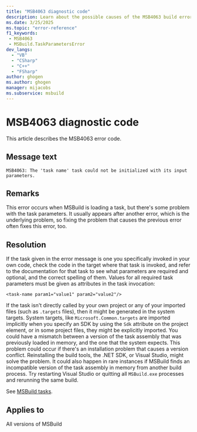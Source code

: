 ```yaml
---
title: "MSB4063 diagnostic code"
description: Learn about the possible causes of the MSB4063 build error and get troubleshooting tips.
ms.date: 3/25/2025
ms.topic: "error-reference"
f1_keywords:
 - MSB4063
 - MSBuild.TaskParametersError
dev_langs:
  - "VB"
  - "CSharp"
  - "C++"
  - "FSharp"
author: ghogen
ms.author: ghogen
manager: mijacobs
ms.subservice: msbuild
---
```


# MSB4063 diagnostic code

<!-- :::ErrorDefinitionDescription::: -->
<!-- :::editable-content name="introDescription"::: -->
This article describes the MSB4063 error code.
<!-- :::editable-content-end::: -->

## Message text

`MSB4063: The 'task name' task could not be initialized with its input parameters.`

<!-- :::editable-content name="postOutputDescription"::: -->
<!--
{StrBegin="MSB4063: "}
-->
## Remarks

This error occurs when MSBuild is loading a task, but there's some problem with the task parameters. It usually appears after another error, which is the underlying problem, so fixing the problem that causes the previous error often fixes this error, too.

## Resolution

If the task given in the error message is one you specifically invoked in your own code, check the code in the target where that task is invoked, and refer to the documentation for that task to see what parameters are required and optional, and the correct spelling of them. Values for all required task parameters must be given as attributes in the task invocation:

`<task-name param1="value1" param2="value2"/>`

If the task isn't directly called by your own project or any of your imported files (such as `.targets` files), then it might be generated in the system targets. System targets, like `Microsoft.Common.targets` are imported implicitly when you specify an SDK by using the `Sdk` attribute on the project element, or in some project files, they might be explicitly imported. You could have a mismatch between a version of the task assembly that was previously loaded in memory, and the one that the system expects. This problem could occur if there's an installation problem that causes a version conflict. Reinstalling the build tools, the .NET SDK, or Visual Studio, might solve the problem. It could also happen in rare instances if MSBuild finds an incompatible version of the task assembly in memory from another build process. Try restarting Visual Studio or quitting all `MSBuild.exe` processes and rerunning the same build.

See [MSBuild tasks](../msbuild-tasks.md).
<!-- :::editable-content-end::: -->
<!-- :::ErrorDefinitionDescription-end::: -->

## Applies to

All versions of MSBuild
